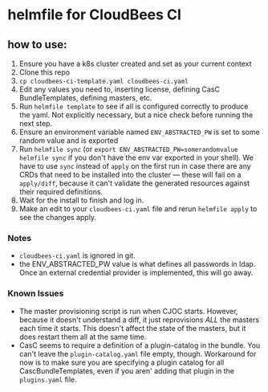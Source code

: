 # helmfile for CloudBees CI

## how to use:
1. Ensure you have a k8s cluster created and set as your current context
3. Clone this repo
4. `cp cloudbees-ci-template.yaml cloudbees-ci.yaml`
5. Edit any values you need to, inserting license, defining CasC BundleTemplates, defining masters, etc.
6. Run `helmfile template` to see if all is configured correctly to produce the yaml. Not explicitly necessary, but a nice check before running the next step.
6. Ensure an environment variable named `ENV_ABSTRACTED_PW` is set to some random value and is exported
7. Run `helmfile sync` (or `export ENV_ABSTRACTED_PW=somerandomvalue helmfile sync` if you don't have the env var exported in your shell). We have to use `sync` instead of `apply` on the first run in case there are any CRDs that need to be installed into the cluster — these will fail on a `apply/diff`, because it can't validate the generated resources against their required definitions.
8. Wait for the install to finish and log in.
9. Make an edit to your `cloudbees-ci.yaml` file and rerun `helmfile apply` to see the changes apply. 

### Notes

- `cloudbees-ci.yaml` is ignored in git.
- the ENV_ABSTRACTED_PW value is what defines all passwords in ldap. Once an external credential provider is implemented, this will go away.

### Known Issues

* The master provisioning script is run when CJOC starts. However, because it doesn't understand a diff, it just reprovisions _ALL_ the masters each time it starts. This doesn't affect the state of the masters, but it does restart them all at the same time.
* CasC seems to require a definition of a plugin-catalog in the bundle. You can't leave the `plugin-catalog.yaml` file empty, though. Workaround for now is to make sure you are specifying a plugin catalog for all CascBundleTemplates, even if you aren' adding that plugin in the `plugins.yaml` file.
